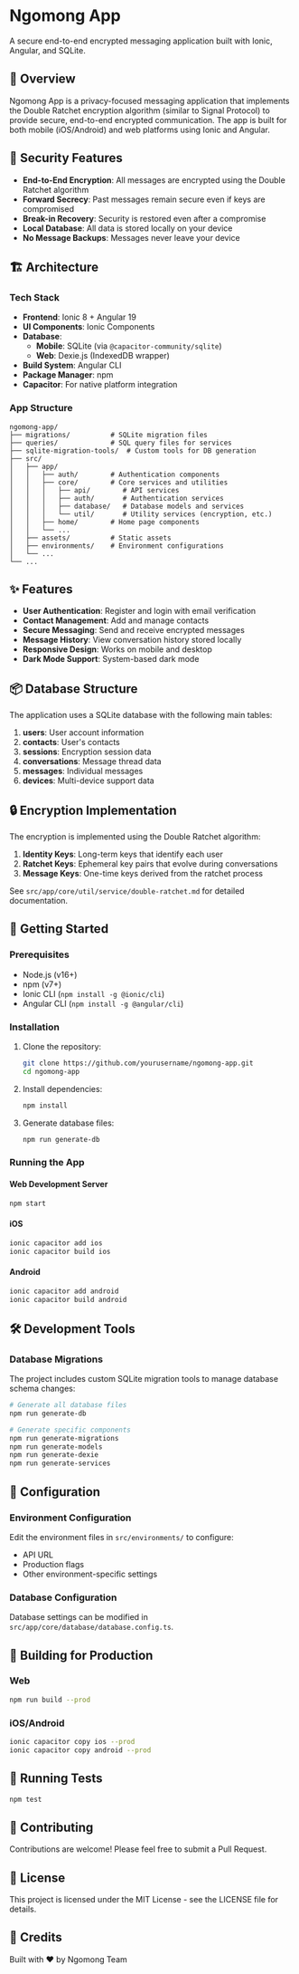 # Ngomong App

A secure end-to-end encrypted messaging application built with Ionic, Angular, and SQLite.

## 📱 Overview

Ngomong App is a privacy-focused messaging application that implements the Double Ratchet encryption algorithm (similar to Signal Protocol) to provide secure, end-to-end encrypted communication. The app is built for both mobile (iOS/Android) and web platforms using Ionic and Angular.

## 🔐 Security Features

- **End-to-End Encryption**: All messages are encrypted using the Double Ratchet algorithm
- **Forward Secrecy**: Past messages remain secure even if keys are compromised
- **Break-in Recovery**: Security is restored even after a compromise
- **Local Database**: All data is stored locally on your device
- **No Message Backups**: Messages never leave your device

## 🏗️ Architecture

### Tech Stack

- **Frontend**: Ionic 8 + Angular 19
- **UI Components**: Ionic Components
- **Database**:
  - **Mobile**: SQLite (via `@capacitor-community/sqlite`)
  - **Web**: Dexie.js (IndexedDB wrapper)
- **Build System**: Angular CLI
- **Package Manager**: npm
- **Capacitor**: For native platform integration

### App Structure

```
ngomong-app/
├── migrations/          # SQLite migration files
├── queries/             # SQL query files for services
├── sqlite-migration-tools/  # Custom tools for DB generation
├── src/
│   ├── app/
│   │   ├── auth/        # Authentication components
│   │   ├── core/        # Core services and utilities
│   │   │   ├── api/        # API services
│   │   │   ├── auth/       # Authentication services
│   │   │   ├── database/   # Database models and services
│   │   │   └── util/       # Utility services (encryption, etc.)
│   │   ├── home/        # Home page components
│   │   └── ...
│   ├── assets/          # Static assets
│   ├── environments/    # Environment configurations
│   └── ...
└── ...
```

## ✨ Features

- **User Authentication**: Register and login with email verification
- **Contact Management**: Add and manage contacts
- **Secure Messaging**: Send and receive encrypted messages
- **Message History**: View conversation history stored locally
- **Responsive Design**: Works on mobile and desktop
- **Dark Mode Support**: System-based dark mode

## 📦 Database Structure

The application uses a SQLite database with the following main tables:

1. **users**: User account information
2. **contacts**: User's contacts
3. **sessions**: Encryption session data
4. **conversations**: Message thread data
5. **messages**: Individual messages
6. **devices**: Multi-device support data

## 🔒 Encryption Implementation

The encryption is implemented using the Double Ratchet algorithm:

1. **Identity Keys**: Long-term keys that identify each user
2. **Ratchet Keys**: Ephemeral key pairs that evolve during conversations
3. **Message Keys**: One-time keys derived from the ratchet process

See `src/app/core/util/service/double-ratchet.md` for detailed documentation.

## 🚀 Getting Started

### Prerequisites

- Node.js (v16+)
- npm (v7+)
- Ionic CLI (`npm install -g @ionic/cli`)
- Angular CLI (`npm install -g @angular/cli`)

### Installation

1. Clone the repository:
   ```bash
   git clone https://github.com/yourusername/ngomong-app.git
   cd ngomong-app
   ```

2. Install dependencies:
   ```bash
   npm install
   ```

3. Generate database files:
   ```bash
   npm run generate-db
   ```

### Running the App

#### Web Development Server

```bash
npm start
```

#### iOS

```bash
ionic capacitor add ios
ionic capacitor build ios
```

#### Android

```bash
ionic capacitor add android
ionic capacitor build android
```

## 🛠️ Development Tools

### Database Migrations

The project includes custom SQLite migration tools to manage database schema changes:

```bash
# Generate all database files
npm run generate-db

# Generate specific components
npm run generate-migrations
npm run generate-models
npm run generate-dexie
npm run generate-services
```

## 📝 Configuration

### Environment Configuration

Edit the environment files in `src/environments/` to configure:

- API URL
- Production flags
- Other environment-specific settings

### Database Configuration

Database settings can be modified in `src/app/core/database/database.config.ts`.

## 📱 Building for Production

### Web

```bash
npm run build --prod
```

### iOS/Android

```bash
ionic capacitor copy ios --prod
ionic capacitor copy android --prod
```

## 🧪 Running Tests

```bash
npm test
```

## 🤝 Contributing

Contributions are welcome! Please feel free to submit a Pull Request.

## 📄 License

This project is licensed under the MIT License - see the LICENSE file for details.

## 👥 Credits

Built with ❤️ by Ngomong Team
